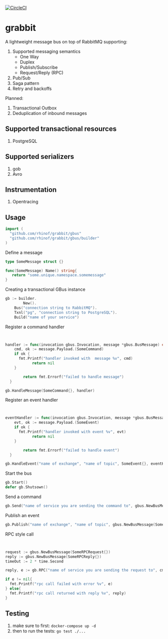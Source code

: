 
[![CircleCI](https://circleci.com/gh/rhinof/grabbit/tree/master.svg?style=shield)](https://circleci.com/gh/rhinof/grabbit/tree/master)

# grabbit

A lightweight message bus on top of RabbitMQ supporting:

1) Supported messaging semantics
    * One Way
    * Duplex
    * Publish/Subscribe
    * Request/Reply (RPC)
2) Pub/Sub
3) Saga pattern
4) Retry and backoffs

Planned:

1) Transactional Outbox
2) Deduplication of inbound messages


## Supported transactional resources
1) PostgreSQL
## Supported serializers
1) gob
2) Avro

## Instrumentation

1) Opentracing

## Usage

```Go
import (
  "github.com/rhinof/grabbit/gbus"
  "github.com/rhinof/grabbit/gbus/builder"
)

```
Define a message

```Go
type SomeMessage struct {}

func(SomeMessage) Name() string{
   return "some.unique.namespace.somemessage"
}

```

Creating a transactional GBus instance
```Go
gb := builder.
        New().
    Bus("connection string to RabbitMQ").
    Txnl("pg", "connection string to PostgreSQL").
    Build("name of your service")

```
Register a command handler

```Go


handler := func(invocation gbus.Invocation, message *gbus.BusMessage) error
    cmd, ok := message.Payload.(SomeCommand)
    if ok {
      fmt.Printf("handler invoked with  message %v", cmd)
            return nil
    }

        return fmt.Errorf("failed to handle message")
  }

gb.HandleMessage(SomeCommand{}, handler)
```
Register an event handler

```Go


eventHandler := func(invocation gbus.Invocation, message *gbus.BusMessage) {
    evt, ok := message.Payload.(SomeEvent)
    if ok {
      fmt.Printf("handler invoked with event %v", evt)
            return nil
    }

        return fmt.Errorf("failed to handle event")
  }

gb.HandleEvent("name of exchange", "name of topic", SomeEvent{}, eventHandler)

```

Start the bus
```Go
gb.Start()
defer gb.Shutsown()
```

Send a command
```Go
gb.Send("name of service you are sending the command to", gbus.NewBusMessage(SomeCommand{}))
```
Publish an event
```Go
gb.Publish("name of exchange", "name of topic", gbus.NewBusMessage(SomeEvent))
```

RPC style call
```Go


request := gbus.NewBusMessage(SomeRPCRequest{})
reply := gbus.NewBusMessage(SomeRPCReply{})
timeOut := 2 * time.Second

reply, e := gb.RPC("name of service you are sending the request to", cmd, reply, timeOut)

if e != nil{
  fmt.Printf("rpc call failed with error %v", e)
} else{
  fmt.Printf("rpc call returned with reply %v", reply)
}

```

## Testing

1) make sure to first: `docker-compose up -d`
2) then to run the tests: `go test ./...`
